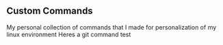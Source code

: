 ## Custom Commands
My personal collection of commands that I made for personalization of my linux environment
Heres a git command test
